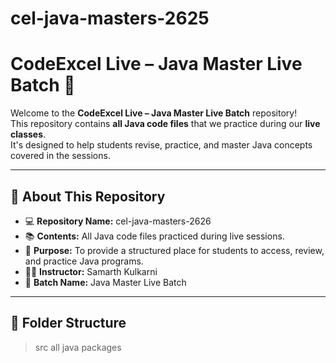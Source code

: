 # cel-java-masters-2625

# CodeExcel Live – Java Master Live Batch 🚀

Welcome to the **CodeExcel Live – Java Master Live Batch** repository!  
This repository contains **all Java code files** that we practice during our **live classes**.  
It's designed to help students revise, practice, and master Java concepts covered in the sessions.  

---

## 📌 About This Repository

- 💻 **Repository Name:** cel-java-masters-2626 
- 📚 **Contents:** All Java code files practiced during live sessions.  
- 🎯 **Purpose:** To provide a structured place for students to access, review, and practice Java programs.  
- 🧑‍🏫 **Instructor:** Samarth Kulkarni  
- 📅 **Batch Name:** Java Master Live Batch  

---

## 📂 Folder Structure

> src
  > all java packages 

